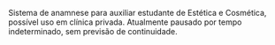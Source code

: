 Sistema de anamnese para auxiliar estudante de Estética e Cosmética, possível uso em clínica privada.
Atualmente pausado por tempo indeterminado, sem previsão de continuidade.
